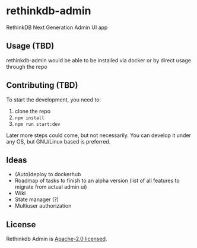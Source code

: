 # rethinkdb-admin
RethinkDB Next Generation Admin UI app

## Usage (TBD)
rethinkdb-admin would be able to be installed via docker or by direct usage through the repo

## Contributing (TBD)
To start the development, you need to:

1. clone the repo
2. `npm install`
3. `npm run start:dev`

Later more steps could come, but not necessarily. You can develop it under any OS, but GNU/Linux based is preferred.

## Ideas

- (Auto)deploy to dockerhub
- Roadmap of tasks to finish to an alpha version (list of all features to migrate from actual admin ui)
- Wiki
- State manager (?)
- Multiuser authorization

## License

  Rethinkdb Admin is [Apache-2.0 licensed](LICENSE).

